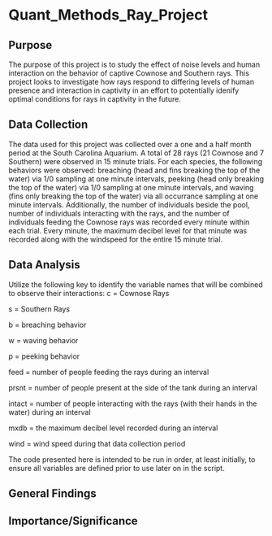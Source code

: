 # Quant_Methods_Ray_Project

## Purpose
The purpose of this project is to study the effect of noise levels and human interaction on the behavior of captive Cownose and Southern rays.  This project looks to investigate how rays respond to differing levels of human presence and interaction in captivity in an effort to potentially idenify optimal conditions for rays in captivity in the future.

## Data Collection
The data used for this project was collected over a one and a half month period at the South Carolina Aquarium.  A total of 28 rays (21 Cownose and 7 Southern) were observed in 15 minute trials.  For each species, the following behaviors were observed: breaching (head and fins breaking the top of the water) via 1/0 sampling at one minute intervals, peeking (head only breaking the top of the water) via 1/0 sampling at one minute intervals, and waving (fins only breaking the top of the water) via all occurrance sampling at one minute intervals.  Additionally, the number of individuals beside the pool, number of individuals interacting with the rays, and the number of individuals feeding the Cownose rays was recorded every minute within each trial.  Every minute, the maximum decibel level for that minute was recorded along with the windspeed for the entire 15 minute trial.

## Data Analysis
Utilize the following key to identify the variable names that will be combined to observe their interactions:
c = Cownose Rays

s = Southern Rays

b = breaching behavior

w = waving behavior

p = peeking behavior

feed = number of people feeding the rays during an interval

prsnt = number of people present at the side of the tank during an interval

intact = number of people interacting with the rays (with their hands in the water) during an interval

mxdb = the maximum decibel level recorded during an interval

wind = wind speed during that data collection period


The code presented here is intended to be run in order, at least initially, to ensure all variables are defined prior to use later on in the script.

## General Findings


## Importance/Significance



